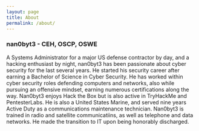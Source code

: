 ```yaml
---
layout: page
title: About
permalink: /about/
---
```


<h3>nan0byt3 - CEH, OSCP, OSWE</h3>

A Systems Administrator for a major US defense contractor by day, and a hacking enthusiast by night, nan0byt3 has been passionate about cyber security for the last several years. He started his security career after earning a Bachelor of Science in Cyber Security. He has worked within cyber security roles defending computers and networks, also while pursuing an offensive mindset, earning numerous certifications along the way. Nan0byt3 enjoys Hack the Box but is also active in TryHackMe and PentesterLabs. He is also a United States Marine, and served nine years Active Duty as a communications maintenance technician. Nan0byt3 is trained in radio and satellite communicatiins, as well as telephone and data networks. He made the transition to IT upon being honorably discharged.

<script src="https://www.hackthebox.eu/badge/25075"></script>
